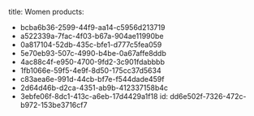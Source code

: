 title: Women
products:
  - bcba6b36-2599-44f9-aa14-c5956d213719
  - a522339a-7fac-4f03-b67a-904ae11990be
  - 0a817104-52db-435c-bfe1-d777c5fea059
  - 5e70eb93-507c-4990-b4be-0a67affe8ddb
  - 4ac88c4f-e950-4700-9fd2-3c901fdabbbb
  - 1fb1066e-59f5-4e9f-8d50-175cc37d5634
  - c83aea6e-991d-44cb-bf7e-f544dade459f
  - 2d64d46b-d2ca-4351-ab9b-412337158b4c
  - 3ebfe06f-8dc1-413c-a6eb-17d4429a1f18
id: dd6e502f-7326-472c-b972-153be3716cf7
